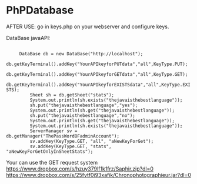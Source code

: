 # PhPDatabase
AFTER USE:
go in keys.php on your webserver and configure keys.

DataBase javaAPI:

<code type="java"> 
     DataBase db = new DataBase("http://localhost");
		 db.getKeyTerminal().addKey("YourAPIkeyforPUTdata","all",KeyType.PUT);
		 db.getKeyTerminal().addKey("YourAPIkeyforGETdata","all",KeyType.GET);
		 db.getKeyTerminal().addKey("YourAPIkeyforEXISTSdata","all",KeyType.EXISTS);
		 Sheet sh = db.getSheet("stats");
		 System.out.println(sh.exists("thejavaisthebestlanguage"));
		 sh.put("thejavaisthebestlanguage","yes");
		 System.out.println(sh.get("thejavaisthebestlanguage"));
		 sh.put("thejavaisthebestlanguage","no");
		 System.out.println(sh.get("thejavaisthebestlanguage"));
		 System.out.println(sh.exists("thejavaisthebestlanguage"));
		 ServerManager sv = db.getManager("ThePassWordOFadminAccount");
		 sv.addKey(KeyType.GET, "all", "aNewKeyForGet");
		 sv.addKey(KeyType.GET, "stats", "aNewKeyForGetOnlyInSheetStats");
</code>

Your can use the GET request system
https://www.dropbox.com/s/hzuy379lf1k1frz/Saphir.zip?dl=0
https://www.dropbox.com/s/25fvtf0i93xafik/Chronophotographieur.jar?dl=0

